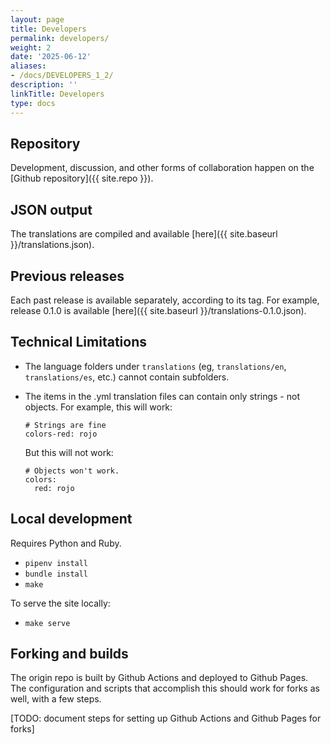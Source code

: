 ```yaml
---
layout: page
title: Developers
permalink: developers/
weight: 2
date: '2025-06-12'
aliases:
- /docs/DEVELOPERS_1_2/
description: ''
linkTitle: Developers
type: docs
---
```


## Repository

Development, discussion, and other forms of collaboration happen on the [Github repository]({{ site.repo }}).

## JSON output

The translations are compiled and available [here]({{ site.baseurl }}/translations.json).

## Previous releases

Each past release is available separately, according to its tag. For example, release 0.1.0 is available [here]({{ site.baseurl }}/translations-0.1.0.json).

## Technical Limitations

* The language folders under `translations` (eg, `translations/en`, `translations/es`, etc.) cannot contain subfolders.
* The items in the .yml translation files can contain only strings - not objects. For example, this will work:
    ```
    # Strings are fine
    colors-red: rojo
    ```

    But this will not work:
    ```
    # Objects won't work.
    colors:
      red: rojo
    ```

## Local development

Requires Python and Ruby.

* `pipenv install`
* `bundle install`
* `make`

To serve the site locally:

* `make serve`

## Forking and builds

The origin repo is built by Github Actions and deployed to Github Pages. The configuration and scripts that accomplish this should work for forks as well, with a few steps.

[TODO: document steps for setting up Github Actions and Github Pages for forks]